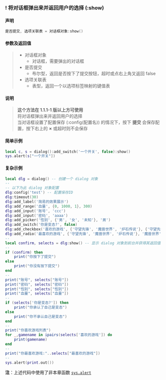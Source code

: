 ### \! 将对话框弹出来并返回用户的选择 (**:show**)


#### 声明
```lua
是否提交, 选项关联表 = 对话框对象:show()
```


#### 参数及返回值
> - 对话框对象
>   - 对话框，需要弹出的对话框
> - 是否提交
>   - 布尔型，返回是否按下了提交按钮，超时或点右上角叉返回 false
> - 选项关联表
>   - 表型，返回一个以选项标签映射的键值表


#### 说明
> **这个方法在 1\.1\.1\-1 版以上方可使用**  
> 将对话框弹出来并返回用户的选择  
> 当对话框设置了配置保存 \(:config\(配置名\)\) 的情况下，按下 **提交** 会保存配置，按下右上的 **×** 或超时则不会保存  


#### 简单示例  
```lua
local c, s = dialog():add_switch('一个开关', false):show()
sys.alert(s["一个开关"])
```


#### 复杂示例  
```lua
local dlg = dialog() -- 创建一个 dialog 对象
--
-- 以下为此 dialog 对象配置
dlg:config('test') -- 配置保存ID
dlg:timeout(30)
dlg:add_label('简易的效果展示')
dlg:add_range('血量', {0, 1000, 1}, 300)
dlg:add_input('账号', 'ccc')
dlg:add_input('密码', 'aaaa')
dlg:add_picker('性别', {'男', '女', '未知'}, '男')
dlg:add_switch('你是变态?', false)
dlg:add_checkbox('喜欢的游戏', {'守望先锋', '魔兽世界', '炉石传说'}, {'守望先锋', '魔兽世界'})
dlg:add_radio('最喜欢的游戏', {'守望先锋', '魔兽世界', '炉石传说'}, '魔兽世界')
--
local confirm, selects = dlg:show() -- 显示 dialog 对象到前台并获得其返回值
--
if (confirm) then
    print("你按下了提交")
else
    print("你没有按下提交")
end
--
print("账号", selects["账号"])
print("密码", selects["密码"])
print("性别", selects["性别"])
print("血量", selects["血量"])
--
if (selects['你是变态?']) then
	print("你承认了自己是变态")
else
	print("你不承认自己是变态")
end
--
print("你喜欢游戏列表")
for _,gamename in ipairs(selects['喜欢的游戏']) do
	print(gamename)
end
--
print("你最喜欢游戏:"..selects["最喜欢的游戏"])
--
sys.alert(print.out())
```
**注**：上述代码中使用了非本章函数 [`sys.alert`](/Handbook/sys/sys.alert.md)

